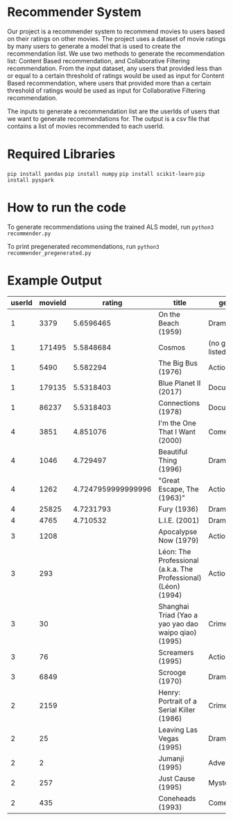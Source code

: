 # Recommender System

Our project is a recommender system to recommend movies to users based on their ratings on other movies. The project uses a dataset of movie ratings by many users to generate a model that is used to create the recommendation list. We use two methods to generate the recommendation list: Content Based recommendation, and Collaborative Filtering recommendation. From the input dataset, any users that provided less than or equal to a certain threshold of ratings would be used as input for Content Based recommendation, where users that provided more than a certain threshold of ratings would be used as input for Collaborative Filtering recommendation.

The inputs to generate a recommendation list are the userIds of users that we want to generate recommendations for. The output is a csv file that contains a list of movies recommended to each userId. 

# Required Libraries
`pip install pandas`
`pip install numpy`
`pip install scikit-learn`
`pip install pyspark`

# How to run the code
To generate recommendations using the trained ALS model, run
`python3 recommender.py`

To print pregenerated recommendations, run
`python3 recommender_pregenerated.py`

# Example Output
|userId|movieId|rating|title|genres|algo|
|------|-------|------|-----|------|----|
|1|3379|5.6596465|On the Beach (1959)|Drama|ALS|
|1|171495|5.5848684|Cosmos|(no genres listed)|ALS|
|1|5490|5.582294|The Big Bus (1976)|Action|Comedy|ALS|
|1|179135|5.5318403|Blue Planet II (2017)|Documentary|ALS|
|1|86237|5.5318403|Connections (1978)|Documentary|ALS|
|4|3851|4.851076|I'm the One That I Want (2000)|Comedy|ALS|
|4|1046|4.729497|Beautiful Thing (1996)|Drama|Romance|ALS|
|4|1262|4.7247959999999996|"Great Escape, The (1963)"|Action|Adventure|Drama|War|ALS|
|4|25825|4.7231793|Fury (1936)|Drama|Film-Noir|ALS|
|4|4765|4.710532|L.I.E. (2001)|Drama|ALS|
|3|1208||Apocalypse Now (1979)|Action|Drama|War|CB|
|3|293||Léon: The Professional (a.k.a. The Professional) (Léon) (1994)|Action|Crime|Drama|Thriller|CB|
|3|30||Shanghai Triad (Yao a yao yao dao waipo qiao) (1995)|Crime|Drama|CB|
|3|76||Screamers (1995)|Action|Sci-Fi|Thriller|CB|
|3|6849||Scrooge (1970)|Drama|Fantasy|Musical|CB|
|2|2159||Henry: Portrait of a Serial Killer (1986)|Crime|Horror|Thriller|CB||
|2|25||Leaving Las Vegas (1995)|Drama|Romance|CB|
|2|2||Jumanji (1995)|Adventure|Children|Fantasy|CB|
|2|257||Just Cause (1995)|Mystery|Thriller|CB|
|2|435||Coneheads (1993)|Comedy|Sci-Fi|CB|
